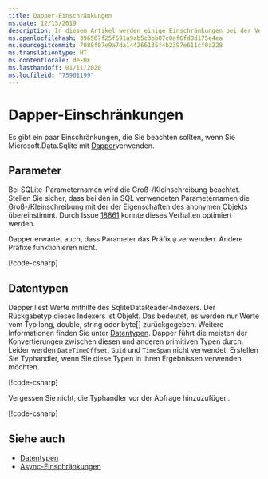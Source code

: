 ```yaml
---
title: Dapper-Einschränkungen
ms.date: 12/13/2019
description: In diesem Artikel werden einige Einschränkungen bei der Verwendung von Dapper beschrieben.
ms.openlocfilehash: 396507f25f591a9ab5c3bb07c0af6fd8d175e4ea
ms.sourcegitcommit: 7088f87e9a7da144266135f4b2397e611cf0a228
ms.translationtype: HT
ms.contentlocale: de-DE
ms.lasthandoff: 01/11/2020
ms.locfileid: "75901199"
---
```

# <a name="dapper-limitations"></a>Dapper-Einschränkungen

Es gibt ein paar Einschränkungen, die Sie beachten sollten, wenn Sie Microsoft.Data.Sqlite mit [Dapper](https://stackexchange.github.io/Dapper/)verwenden.

## <a name="parameters"></a>Parameter

Bei SQLite-Parameternamen wird die Groß-/Kleinschreibung beachtet. Stellen Sie sicher, dass bei den in SQL verwendeten Parameternamen die Groß-/Kleinschreibung mit der der Eigenschaften des anonymen Objekts übereinstimmt. Durch Issue [18861](https://github.com/dotnet/efcore/issues/18861) konnte dieses Verhalten optimiert werden.

Dapper erwartet auch, dass Parameter das Präfix `@` verwenden. Andere Präfixe funktionieren nicht.

[!code-csharp[](../../../../samples/snippets/standard/data/sqlite/DapperSample/Program.cs?name=snippet_Parameter)]

## <a name="data-types"></a>Datentypen

Dapper liest Werte mithilfe des SqliteDataReader-Indexers. Der Rückgabetyp dieses Indexers ist Objekt. Das bedeutet, es werden nur Werte vom Typ long, double, string oder byte[] zurückgegeben. Weitere Informationen finden Sie unter [Datentypen](types.md). Dapper führt die meisten der Konvertierungen zwischen diesen und anderen primitiven Typen durch. Leider werden `DateTimeOffset`, `Guid` und `TimeSpan` nicht verwendet. Erstellen Sie Typhandler, wenn Sie diese Typen in Ihren Ergebnissen verwenden möchten.

[!code-csharp[](../../../../samples/snippets/standard/data/sqlite/DapperSample/Program.cs?name=snippet_TypeHandlers)]

Vergessen Sie nicht, die Typhandler vor der Abfrage hinzuzufügen.

[!code-csharp[](../../../../samples/snippets/standard/data/sqlite/DapperSample/Program.cs?name=snippet_AddTypeHandlers)]

## <a name="see-also"></a>Siehe auch

* [Datentypen](types.md)
* [Async-Einschränkungen](async.md)
